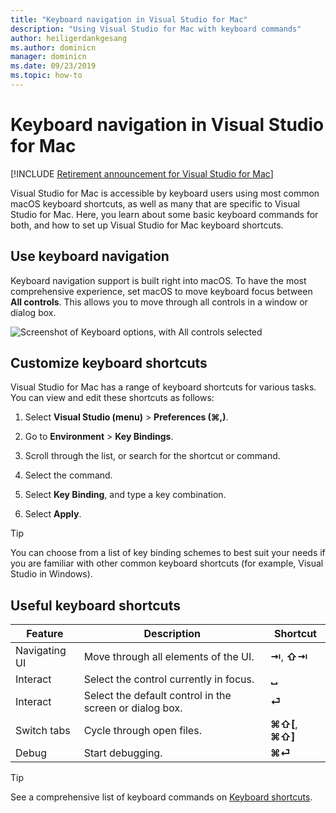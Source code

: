 ```yaml
---
title: "Keyboard navigation in Visual Studio for Mac"
description: "Using Visual Studio for Mac with keyboard commands"
author: heiligerdankgesang 
ms.author: dominicn
manager: dominicn
ms.date: 09/23/2019
ms.topic: how-to
---
```

# Keyboard navigation in Visual Studio for Mac

 [!INCLUDE [Retirement announcement for Visual Studio for Mac](includes/vsmac-retirement.md)]

Visual Studio for Mac is accessible by keyboard users using most common macOS keyboard shortcuts, as well as many that are specific to Visual Studio for Mac. Here, you learn about some basic keyboard commands for both, and how to set up Visual Studio for Mac keyboard shortcuts.

## Use keyboard navigation

Keyboard navigation support is built right into macOS. To have the most comprehensive experience, set macOS to move keyboard focus between **All controls**. This allows you to move through all controls in a window or dialog box.

![Screenshot of Keyboard options, with All controls selected](media/accessibility-preferences-keyboard.png)

## Customize keyboard shortcuts

Visual Studio for Mac has a range of keyboard shortcuts for various tasks. You can view and edit these shortcuts as follows:

1. Select **Visual Studio (menu)** > **Preferences (&#8984;,)**.

1. Go to **Environment** > **Key Bindings**.

1. Scroll through the list, or search for the shortcut or command.

1. Select the command.

1. Select **Key Binding**, and type a key combination.

1. Select **Apply**.

> [!TIP]
> You can choose from a list of key binding schemes to best suit your needs if you are familiar with other common keyboard shortcuts (for example, Visual Studio in Windows).

## Useful keyboard shortcuts

|Feature         |Description                                   |Shortcut         |
|----------------|----------------------------------------------|-----------------|
|Navigating UI   |Move through all elements of the UI.               |**⇥**, **⇧⇥**    |
|Interact        |Select the control currently in focus.         |**␣**            |
|Interact        |Select the default control in the screen or dialog box. |**⏎**            |
|Switch tabs     |Cycle through open files.                      |**⌘⇧[**, **⌘⇧]** |
|Debug           |Start debugging.                               |**⌘⏎**           |

> [!TIP]
> See a comprehensive list of keyboard commands on [Keyboard shortcuts](keyboard-shortcuts.md).